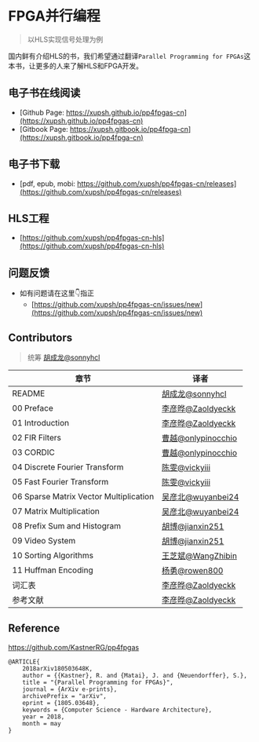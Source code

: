 # FPGA并行编程
> 以HLS实现信号处理为例

国内鲜有介绍HLS的书，我们希望通过翻译`Parallel Programming for FPGAs`这本书，让更多的人来了解HLS和FPGA开发。

## 电子书在线阅读

- [Github Page: https://xupsh.github.io/pp4fpgas-cn](https://xupsh.github.io/pp4fpgas-cn)
- [Gitbook Page: https://xupsh.gitbook.io/pp4fpga-cn](https://xupsh.gitbook.io/pp4fpga-cn)

## 电子书下载

- [pdf, epub, mobi: https://github.com/xupsh/pp4fpgas-cn/releases](https://github.com/xupsh/pp4fpgas-cn/releases)

## HLS工程

- [https://github.com/xupsh/pp4fpgas-cn-hls](https://github.com/xupsh/pp4fpgas-cn-hls)

## 问题反馈

- 如有问题请在这里👇指正
  - [https://github.com/xupsh/pp4fpgas-cn/issues/new](https://github.com/xupsh/pp4fpgas-cn/issues/new)

## Contributors

> 统筹 [胡成龙@sonnyhcl](https://github.com/sonnyhcl)

章节                                     | 译者                                                   
-------------------------------------- | ----------------------------------------------------
README                                 | [胡成龙@sonnyhcl](https://github.com/sonnyhcl)          
00 Preface                             | [李彦晔@Zaoldyeckk](https://github.com/Zaoldyeckk)      
01 Introduction                        | [李彦晔@Zaoldyeckk](https://github.com/Zaoldyeckk)      
02 FIR Filters                         | [曹越@onlypinocchio](https://github.com/onlypinocchio)
03 CORDIC                              | [曹越@onlypinocchio](https://github.com/onlypinocchio)
04 Discrete Fourier Transform          | [陈雯@vickyiii](https://github.com/vickyiii)           
05 Fast Fourier Transform              | [陈雯@vickyiii](https://github.com/vickyiii)           
06 Sparse Matrix Vector Multiplication | [吴彦北@wuyanbei24](https://www.github.com/wuyanbei24)  
07 Matrix Multiplication               | [吴彦北@wuyanbei24](https://github.com/wuyanbei24)      
08 Prefix Sum and Histogram            | [胡博@jianxin251](https://github.com/jianxin251)       
09 Video System                        | [胡博@jianxin251](https://github.com/jianxin251)       
10 Sorting Algorithms                  | [王芝斌@WangZhibin](https://github.com/WangZhibin)      
11 Huffman Encoding                    | [杨勇@rowen800](https://github.com/rowen800)           
词汇表                                    | [李彦晔@Zaoldyeckk](https://github.com/Zaoldyeckk)      
参考文献                                   | [李彦晔@Zaoldyeckk](https://github.com/Zaoldyeckk)      

## Reference

<https://github.com/KastnerRG/pp4fpgas>
```
@ARTICLE{
    2018arXiv180503648K,
    author = {{Kastner}, R. and {Matai}, J. and {Neuendorffer}, S.},
    title = "{Parallel Programming for FPGAs}",
    journal = {ArXiv e-prints},
    archivePrefix = "arXiv",
    eprint = {1805.03648},
    keywords = {Computer Science - Hardware Architecture},
    year = 2018,
    month = may
}
```
